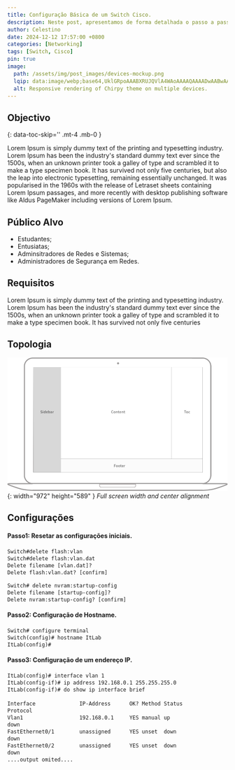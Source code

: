 ```yaml
---
title: Configuração Básica de um Switch Cisco.
description: Neste post, apresentamos de forma detalhada o passo a passo para efectuar uma configuração base no Switch Série 2600.
author: Celestino
date: 2024-12-12 17:57:00 +0800
categories: [Networking]
tags: [Switch, Cisco]
pin: true
image:
  path: /assets/img/post_images/devices-mockup.png
  lqip: data:image/webp;base64,UklGRpoAAABXRUJQVlA4WAoAAAAQAAAADwAABwAAQUxQSDIAAAARL0AmbZurmr57yyIiqE8oiG0bejIYEQTgqiDA9vqnsUSI6H+oAERp2HZ65qP/VIAWAFZQOCBCAAAA8AEAnQEqEAAIAAVAfCWkAALp8sF8rgRgAP7o9FDvMCkMde9PK7euH5M1m6VWoDXf2FkP3BqV0ZYbO6NA/VFIAAAA
  alt: Responsive rendering of Chirpy theme on multiple devices.
---
```


## Objectivo
{: data-toc-skip='' .mt-4 .mb-0 }

Lorem Ipsum is simply dummy text of the printing and typesetting industry. Lorem Ipsum has been the industry's standard dummy text ever since the 1500s, when an unknown printer took a galley of type and scrambled it to make a type specimen book. It has survived not only five centuries, but also the leap into electronic typesetting, remaining essentially unchanged. It was popularised in the 1960s with the release of Letraset sheets containing Lorem Ipsum passages, and more recently with desktop publishing software like Aldus PageMaker including versions of Lorem Ipsum.

## Público Alvo
- Estudantes;
- Entusiatas;
- Adminsitradores de Redes e Sistemas;
- Administradores de Segurança em Redes.

## Requisitos
Lorem Ipsum is simply dummy text of the printing and typesetting industry. Lorem Ipsum has been the industry's standard dummy text ever since the 1500s, when an unknown printer took a galley of type and scrambled it to make a type specimen book. It has survived not only five centuries

## Topologia

![Desktop View](/assets/img/post_images/topologia.png){: width="972" height="589" }
_Full screen width and center alignment_

## Configurações

#### Passo1: Resetar as configurações iniciais.
```text
Switch#delete flash:vlan
Switch#delete flash:vlan.dat
Delete filename [vlan.dat]?
Delete flash:vlan.dat? [confirm]
```
```text
Switch# delete nvram:startup-config
Delete filename [startup-config]?
Delete nvram:startup-config? [confirm]
```
#### Passo2: Configuração de Hostname.
```text
Switch# configure terminal
Switch(config)# hostname ItLab
ItLab(config)#
```
#### Passo3: Configuração de um endereço IP.
```text
ItLab(config)# interface vlan 1
ItLab(config-if)# ip address 192.168.0.1 255.255.255.0
ItLab(config-if)# do show ip interface brief

Interface              IP-Address      OK? Method Status                Protocol
Vlan1                  192.168.0.1     YES manual up                    down
FastEthernet0/1        unassigned      YES unset  down                  down
FastEthernet0/2        unassigned      YES unset  down                  down
....output omited....
```

